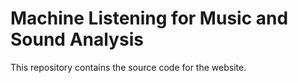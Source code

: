 # Machine Listening for Music and Sound Analysis

This repository contains the source code for the website.
